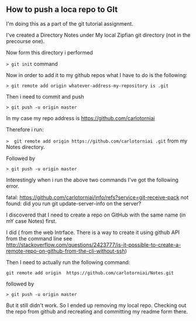 ## How to push a loca repo to GIt

I'm doing this as a part of the git tutorial assignment.

I've created a Directory Notes under My local Zipfian git directory (not in the precourse one).

Now form this directory i performed 

`> git init`  command

Now in order to add it to my github repos what I have to do is the following:

`> git remote add origin whatever-address-my-repository is .git`

Then i need to commit and push

`> git push -u origin master`

In my case my repo address is https://github.com/carlotorniai

Therefore i run:

`>  git remote add origin https://github.com/carlotorniai .git` from my Notes directory.

Followed by 

`> git push -u origin master`

Interestingly when i run the above two commands I've got the following error.

fatal: https://github.com/carlotorniai/info/refs?service=git-receive-pack not found: did you run git update-server-info on the server?

I discovered that I need to create a repo on GitHub with the same name (in mY case Notes) first.

I did ( from the web Intrface. There is a way to create it using github API from the command line see http://stackoverflow.com/questions/2423777/is-it-possible-to-create-a-remote-repo-on-github-from-the-cli-without-ssh)

Then I need to actually run the following command:

`git remote add origin  https://github.com/carlotorniai/Notes.git`

followed by

`> git push -u origin master`

But it still didn't work. So I ended up removing my local repo.
Checking out the repo from github and recreating and committing my readme  form there.
